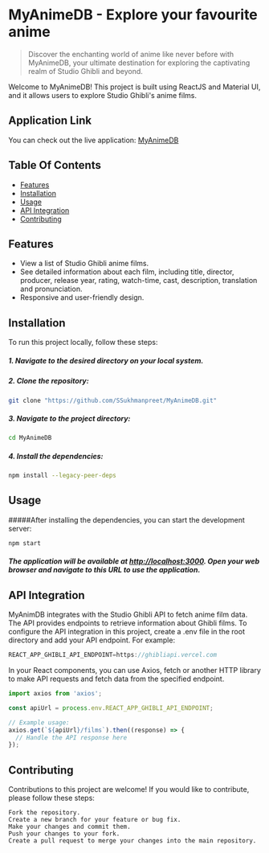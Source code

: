 # MyAnimeDB - Explore your favourite anime
> Discover the enchanting world of anime like never before with MyAnimeDB, your ultimate destination for exploring the captivating realm of Studio Ghibli and beyond.

Welcome to MyAnimeDB! This project is built using ReactJS and Material UI, and it allows users to explore Studio Ghibli's anime films.

## Application Link
You can check out the live application: [MyAnimeDB](https://my-anime-db.netlify.app/ "MyAnimeDB")

## Table Of Contents
- [Features](#features)
- [Installation](#installation)
- [Usage](#usage)
- [API Integration](#api-integration)
- [Contributing](#contributing)

## Features
- View a list of Studio Ghibli anime films.
- See detailed information about each film, including title, director, producer, release year, rating, watch-time, cast, description, translation and pronunciation.
- Responsive and user-friendly design.

## Installation
To run this project locally, follow these steps:
##### 1. Navigate to the desired directory on your local system.
##### 2. Clone the repository:

````bash
git clone "https://github.com/SSukhmanpreet/MyAnimeDB.git"
````

##### 3. Navigate to the project directory:

````bash
cd MyAnimeDB
````

##### 4. Install the dependencies:

````bash
npm install --legacy-peer-deps
````

## Usage
#####After installing the dependencies, you can start the development server:

````bash
npm start
````


##### The application will be available at [http://localhost:3000](http://localhost:3000 "http://localhost:3000"). Open your web browser and navigate to this URL to use the application.

## API Integration
MyAnimDB integrates with the Studio Ghibli API to fetch anime film data. The API provides endpoints to retrieve information about Ghibli films.
To configure the API integration in this project, create a .env file in the root directory and add your API endpoint. For example:

````javascript
REACT_APP_GHIBLI_API_ENDPOINT=https://ghibliapi.vercel.com
````

In your React components, you can use Axios, fetch or another HTTP library to make API requests and fetch data from the specified endpoint.

```javascript
import axios from 'axios';

const apiUrl = process.env.REACT_APP_GHIBLI_API_ENDPOINT;

// Example usage:
axios.get(`${apiUrl}/films`).then((response) => {
  // Handle the API response here
});

```

## Contributing
Contributions to this project are welcome!
If you would like to contribute, please follow these steps:

    Fork the repository.
    Create a new branch for your feature or bug fix.
    Make your changes and commit them.
    Push your changes to your fork.
    Create a pull request to merge your changes into the main repository.

